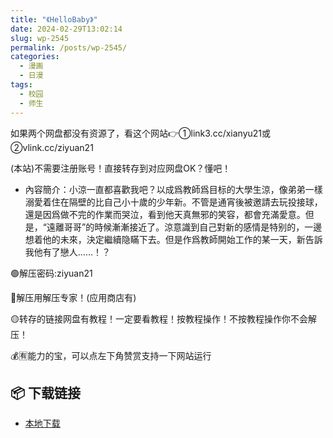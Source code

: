 ```yaml
---
title: "《HelloBaby》"
date: 2024-02-29T13:02:14
slug: wp-2545
permalink: /posts/wp-2545/
categories:
  - 漫画
  - 日漫
tags:
  - 校园
  - 师生
---
```


如果两个网盘都没有资源了，看这个网站👉①link3.cc/xianyu21或②vlink.cc/ziyuan21

(本站)不需要注册账号！直接转存到对应网盘OK？懂吧！

*   內容簡介：小涼一直都喜歡我吧？以成爲教師爲目标的大學生涼，像弟弟一樣溺愛着住在隔壁的比自己小十歲的少年新。不管是通宵後被邀請去玩投接球，還是因爲做不完的作業而哭泣，看到他天真無邪的笑容，都會充滿愛意。但是，“遠離哥哥”的時候漸漸接近了。涼意識到自己對新的感情是特别的，一邊想着他的未來，決定繼續隐瞞下去。但是作爲教師開始工作的某一天，新告訴我他有了戀人……！？

🟢解压密码:ziyuan21

🔵解压用解压专家！(应用商店有)

🟡转存的链接网盘有教程！一定要看教程！按教程操作！不按教程操作你不会解压！

💰🈶能力的宝，可以点左下角赞赏支持一下网站运行

## 📦 下载链接
- [本地下载](https://blziyuan21.com/pay-download/2545?key=e1aff72f2b&down_id=0)

